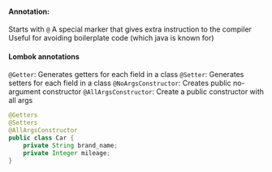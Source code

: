 #### Annotation:
Starts with `@`
A special marker that gives extra instruction to the compiler
Useful for avoiding boilerplate code (which java is known for)

#### Lombok annotations
`@Getter`: Generates getters for each field in a class
`@Setter`: Generates setters for each field in a class
`@NoArgsConstructor`: Creates public no-argument constructor
`@AllArgsConstructor`: Create a public constructor with all args

```java
@Getters
@Setters
@AllArgsConstructor
public class Car {
	private String brand_name;
	private Integer mileage;
}
```